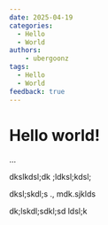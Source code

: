 ```yaml
---
date: 2025-04-19 
categories:
  - Hello
  - World
authors: 
    - ubergoonz
tags:
  - Hello
  - World
feedback: true
---
```


# Hello world!
...

dkslkdsl;dk ;ldksl;kdsl;

dksl;skdl;s ., mdk.sjklds

dk;lskdl;sdkl;sd
ldsl;k


